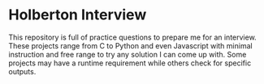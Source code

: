 # Holberton Interview

This repository is full of practice questions to prepare me for an interview.
These projects range from C to Python and even Javascript with minimal instruction and free range
to try any solution I can come up with. Some projects may have a runtime requirement while others
check for specific outputs.

